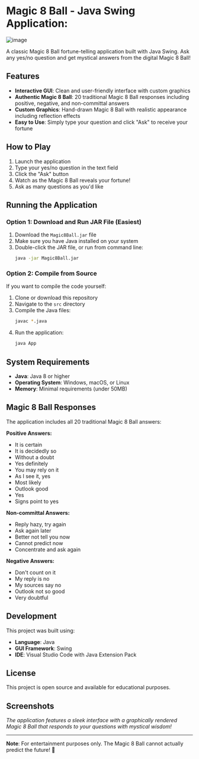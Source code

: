 # Magic 8 Ball - Java Swing Application:
![image](https://github.com/user-attachments/assets/157226ea-0813-41b8-9f8b-2c7bb53886fa)


A classic Magic 8 Ball fortune-telling application built with Java Swing. Ask any yes/no question and get mystical answers from the digital Magic 8 Ball!

## Features

- **Interactive GUI**: Clean and user-friendly interface with custom graphics
- **Authentic Magic 8 Ball**: 20 traditional Magic 8 Ball responses including positive, negative, and non-committal answers
- **Custom Graphics**: Hand-drawn Magic 8 Ball with realistic appearance including reflection effects
- **Easy to Use**: Simply type your question and click "Ask" to receive your fortune

## How to Play

1. Launch the application
2. Type your yes/no question in the text field
3. Click the "Ask" button
4. Watch as the Magic 8 Ball reveals your fortune!
5. Ask as many questions as you'd like

## Running the Application

### Option 1: Download and Run JAR File (Easiest)

1. Download the `Magic8Ball.jar` file
2. Make sure you have Java installed on your system
3. Double-click the JAR file, or run from command line:
   ```bash
   java -jar Magic8Ball.jar
   ```

### Option 2: Compile from Source

If you want to compile the code yourself:

1. Clone or download this repository
2. Navigate to the `src` directory
3. Compile the Java files:
   ```bash
   javac *.java
   ```
4. Run the application:
   ```bash
   java App
   ```

## System Requirements

- **Java**: Java 8 or higher
- **Operating System**: Windows, macOS, or Linux
- **Memory**: Minimal requirements (under 50MB)


## Magic 8 Ball Responses

The application includes all 20 traditional Magic 8 Ball answers:

**Positive Answers:**
- It is certain
- It is decidedly so
- Without a doubt
- Yes definitely
- You may rely on it
- As I see it, yes
- Most likely
- Outlook good
- Yes
- Signs point to yes

**Non-committal Answers:**
- Reply hazy, try again
- Ask again later
- Better not tell you now
- Cannot predict now
- Concentrate and ask again

**Negative Answers:**
- Don't count on it
- My reply is no
- My sources say no
- Outlook not so good
- Very doubtful

## Development

This project was built using:
- **Language**: Java
- **GUI Framework**: Swing
- **IDE**: Visual Studio Code with Java Extension Pack

## License

This project is open source and available for educational purposes.

## Screenshots

*The application features a sleek interface with a graphically rendered Magic 8 Ball that responds to your questions with mystical wisdom!*

---

**Note**: For entertainment purposes only. The Magic 8 Ball cannot actually predict the future! 🎱
